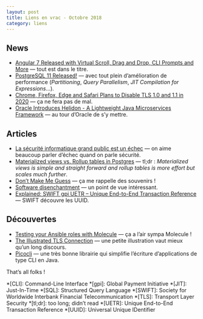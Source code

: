 ```yaml
---
layout: post
title: Liens en vrac - Octobre 2018
category: liens
---
```


## News

* [Angular 7 Released with Virtual Scroll, Drag and Drop, CLI Prompts and More](https://www.infoq.com/news/2018/11/angular-7/)
  — tout est dans le titre.
* [PostgreSQL 11 Released!](https://www.postgresql.org/about/news/1894/)
  — avec tout plein d’amélioration de performance (_Partitioning_, _Query Parallelism_, _JIT Compilation for Expressions_…).
* [Chrome, Firefox, Edge and Safari Plans to Disable TLS 1.0 and 1.1 in 2020](https://thehackernews.com/2018/10/web-browser-tls-support.html)
  — ça ne fera pas de mal.
* [Oracle Introduces Helidon - A Lightweight Java Microservices Framework](https://www.infoq.com/news/2018/10/oracle-introduces-helidon/)
  — au tour d’Oracle de s’y mettre.

## Articles

* [La sécurité informatique grand public est un échec](https://dascritch.net/post/2018/10/08/La-s%C3%A9curit%C3%A9-informatique-grand-public-est-un-%C3%A9chec)
  — on aime beaucoup parler d’échec quand on parle sécurité.
* [Materialized views vs. Rollup tables in Postgres](https://www.citusdata.com/blog/2018/10/31/materialized-views-vs-rollup-tables/)
  — tl;dr : _Materialized views is simple and straight forward and rollup tables is more effort but scales much further_.
* [Don’t Make Me Guess](https://www.yegor256.com/2018/10/16/dont-make-me-guess.html)
  — ça me rappelle des souvenirs !
* [Software disenchantment](https://tonsky.me/blog/disenchantment/)
  — un point de vue intéressant.
* [Explained: SWIFT gpi UETR – Unique End-to-End Transaction Reference](https://www.sepaforcorporates.com/swift-for-corporates/explained-swift-gpi-uetr-unique-end-to-end-transaction-reference/)
  — SWIFT découvre les UUID.

## Découvertes

* [Testing your Ansible roles with Molecule](https://www.jeffgeerling.com/blog/2018/testing-your-ansible-roles-molecule)
  — ça a l’air sympa Molecule !
* [The Illustrated TLS Connection](https://tls.ulfheim.net/)
  — une petite illustration vaut mieux qu’un long discours.
* [Picocli](https://github.com/remkop/picocli)
  — une très bonne librairie qui simplifie l’écriture d’applications de type CLI en Java.

That’s all folks !

*[CLI]: Command-Line Interface
*[gpi]: Global Payment Initiative
*[JIT]: Just-In-Time
*[SQL]: Structured Query Language
*[SWIFT]: Society for Worldwide Interbank Financial Telecommunication
*[TLS]: Transport Layer Security
*[tl;dr]: too long; didn’t read
*[UETR]: Unique End-to-End Transaction Reference
*[UUID]: Universal Unique IDentifier

